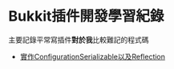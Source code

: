# Bukkit插件開發學習紀錄
主要記錄平常寫插件**對於我**比較難記的程式碼  

* [實作ConfigurationSerializable以及Reflection](https://github.com/class70636/Plugin-Development-Learning-Record/blob/master/ConfigurationSerializable%20and%20Reflection)
